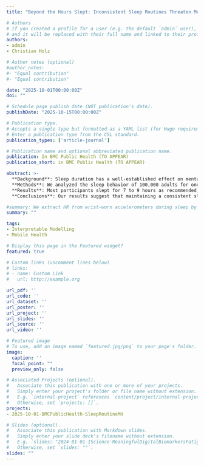 ```yaml
---
title: "Beyond the Hours Slept: Inconsistent Sleep Routines Threaten Mental Health in the UK Biobank Cohort"

# Authors
# If you created a profile for a user (e.g. the default `admin` user), write the username (folder name) here 
# and it will be replaced with their full name and linked to their profile.
authors:
- admin
- Christian Holz

# Author notes (optional)
#author_notes:
#- "Equal contribution"
#- "Equal contribution"

date: "2025-10-01T00:00:00Z"
doi: ""

# Schedule page publish date (NOT publication's date).
publishDate: "2025-10-15T00:00:00Z"

# Publication type.
# Accepts a single type but formatted as a YAML list (for Hugo requirements).
# Enter a publication type from the CSL standard.
publication_types: ['article-journal']

# Publication name and optional abbreviated publication name.
publication: In BMC Public Health (TO APPEAR)
publication_short: in BMC Public Health (TO APPEAR)

abstract: >-
  **Background**: Sleep duration has a well-established effect on mental health and well-being, with durations of 7 to 9 hours being the general recommendation. Here, we analyze the significance of sleep patterns and find that a consistent routine reduces the risk of developing mental disorders far more than simply ensuring a certain average sleep duration.
  **Methods**: We analyzed the sleep behavior of 100,000 adults for one week using motion data from wrist-worn devices. We modeled sleep behavior using multivariate generalized additive Cox proportional hazard models, incorporating a smooth 2D interaction effect of sleep duration and routine sleep hours. We calculated C-statistics and E-values to evaluate model performance and assess the robustness against hidden confounders. We also stratified analyses by age and gender.
  **Results**: Most participants slept for 7 to 9 hours as recommended, yet they consistently only slept during the same 4.8 hours each night. We found that an average sleep duration around 8 hours minimizes the risk of future mental disorders—but only if integrated into a rigorous sleep routine spanning at least the same 7 hours each night. Our study provides evidence that adopting such sleep behavior could reduce the population incidence rate of mental disorders by 23% (HR: 0.79, p < 0.0001, for the average participant). The models showed a strong fit (C-statistics: 0.63), robustness to hidden confounders (E-value: 1.8), and stability under age- and gender-based stratification. We identified weekend behavior as a frequent reason for low sleep routines, with over 25% of the population disrupting their weekly sleep routine during weekend nights—raising the risk of future mental disorders by 10%.
  **Conclusions**: Our results suggest that maintaining a consistent sleep routine is more important for mental health than sleep duration alone. Socially disadvantaged groups, including low-income households and ethnic minorities, exhibited poorer sleep routines and thus higher mental disorder risks, underscoring existing social inequalities. Promoting regular sleep behavior may therefore have significant public health benefits.

#summary: We extract HR from wrist-worn accelerometers during sleep by tracing HR curves in the frequncy domain. Our approach further includes motion artifact removal and simple post-processing to bring down the MAE to 0.88 BPM averaged across participants of our novel dataset.
summary: ""

tags:
- Interpretable Modelling
- Mobile Health

# Display this page in the Featured widget?
featured: true

# Custom links (uncomment lines below)
# links:
# - name: Custom Link
#   url: http://example.org

url_pdf: ''
url_code: ''
url_dataset: ''
url_poster: ''
url_project: ''
url_slides: ''
url_source: ''
url_video: ''

# Featured image
# To use, add an image named `featured.jpg/png` to your page's folder. 
image:
  caption: ''
  focal_point: ""
  preview_only: false

# Associated Projects (optional).
#   Associate this publication with one or more of your projects.
#   Simply enter your project's folder or file name without extension.
#   E.g. `internal-project` references `content/project/internal-project/index.md`.
#   Otherwise, set `projects: []`.
projects:
- 2025-10-01-BMCPublicHealth-SleepRoutineMH

# Slides (optional).
#   Associate this publication with Markdown slides.
#   Simply enter your slide deck's filename without extension.
#   E.g. `slides: "2024-01-01-IScience-MeaningfulDigitalBiomarkersFatigue"` references `content/slides/2024-01-01-IScience-MeaningfulDigitalBiomarkersFatigue/index.md`.
#   Otherwise, set `slides: ""`.
slides: ""
---
```

